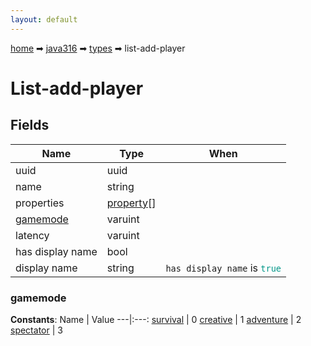 ```yaml
---
layout: default
---
```


[home](/) ➡ [java316](/protocol/java316) ➡ [types](/protocol/java316/types) ➡ list-add-player

# List-add-player

## Fields

Name | Type | When
---|---|:---:
uuid | uuid | 
name | string | 
properties | [property](/protocol/java316/types/property)[] | 
[gamemode](#gamemode) | varuint | 
latency | varuint | 
has display name | bool | 
display name | string | <code>has display name</code> is <code><span style="color:#009688">true</span></code>

### gamemode

**Constants**:
Name | Value
---|:---:
[survival](gamemode_survival) | 0
[creative](gamemode_creative) | 1
[adventure](gamemode_adventure) | 2
[spectator](gamemode_spectator) | 3

